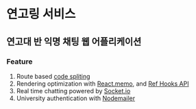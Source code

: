 # 연고링 서비스

## 연고대 반 익명 채팅 웹 어플리케이션

### Feature
1. Route based [code spliting](https://ko.reactjs.org/docs/code-splitting.html#route-based-code-splitting)
2. Rendering optimization with [React.memo](https://ko.reactjs.org/docs/react-api.html#reactmemo), and [Ref Hooks API](https://ko.reactjs.org/docs/refs-and-the-dom.html#gatsby-focus-wrapper)
3. Real time chatting powered by [Socket.io](https://socket.io/)
4. University authentication with [Nodemailer](https://nodemailer.com/about/)


